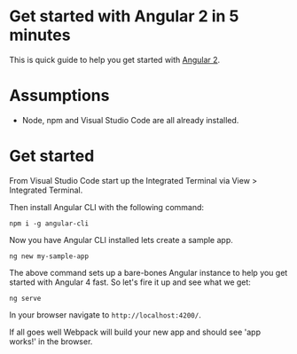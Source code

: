 # Get started with Angular 2 in 5 minutes

This is quick guide to help you get started with [Angular 2](https://angular.io/).

# Assumptions

+ Node, npm and Visual Studio Code are all already installed.

# Get started

From Visual Studio Code start up the Integrated Terminal via View > Integrated Terminal.  

Then install Angular CLI with the following command:

```
npm i -g angular-cli
```

Now you have Angular CLI installed lets create a sample app.

```
ng new my-sample-app
```
The above command sets up a bare-bones Angular instance to help you get started with Angular 4 fast.  So let's fire it up and see what we get:

```
ng serve
```

In your browser navigate to `http://localhost:4200/`.

If all goes well Webpack will build your new app and should see 'app works!' in the browser.

<!--![Angular 2 - Image of app works!](../images/angular/app-works.png)-->









